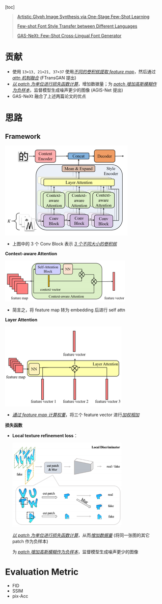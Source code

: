 [toc]

> [Artistic Glyph Image Synthesis via One-Stage Few-Shot Learning](https://arxiv.org/abs/1910.04987)
>
> [Few-shot Font Style Transfer between Different Languages](https://openaccess.thecvf.com/content/WACV2021/papers/Li_Few-Shot_Font_Style_Transfer_Between_Different_Languages_WACV_2021_paper.pdf)
>
> [GAS-NeXt: Few-Shot Cross-Lingual Font Generator](https://arxiv.org/abs/2212.02886)

# 贡献

- 使用 `13×13, 21×21, 37×37` 使用<u>*不同的卷积核提取 feature map*</u>，然后通过 <u>*attn 机制融合*</u> (FTransGAN 提出)
- <u>*以 patch 为单位进行损失函数计算*</u>，增加数据量；为 <u>*patch 增加高斯模糊作为负样本*</u>，监督模型生成噪声更少的图像 (AGIS-Net 提出)
- GAS-NeXt 融合了上述两篇论文的优点





# 思路

## Framework

<img src="assets/image-20250304215323910.png" alt="image-20250304215323910" style="zoom:50%;" />

- 上图中的 3 个 Conv Block 表示 <u>*3 个不同大小的卷积核*</u>

**Context-aware Attention**

<img src="assets/image-20250304215740571.png" alt="image-20250304215740571" style="zoom:50%;" />

- 简言之，将 feature map 转为 embedding 后进行 self attn

**Layer Attention**

<img src="assets/image-20250304215926130.png" alt="image-20250304215926130" style="zoom:50%;" />

- <u>*通过 feature map 计算权重*</u>，将三个 feature vector 进行<u>*加权相加*</u>

**损失函数**

- **Local texture refinement loss**：

  <img src="assets/image-20250304220133254.png" alt="image-20250304220133254" style="zoom: 35%;" />

  <u>*以 patch 为单位进行损失函数计算*</u>，从而<u>*增加数据量*</u> (将同一张图的其它 patch 作为负样本)

  为 <u>*patch 增加高斯模糊作为负样本*</u>，监督模型生成噪声更少的图像





# Evaluation Metric

- FID
- SSIM
- pix-Acc







